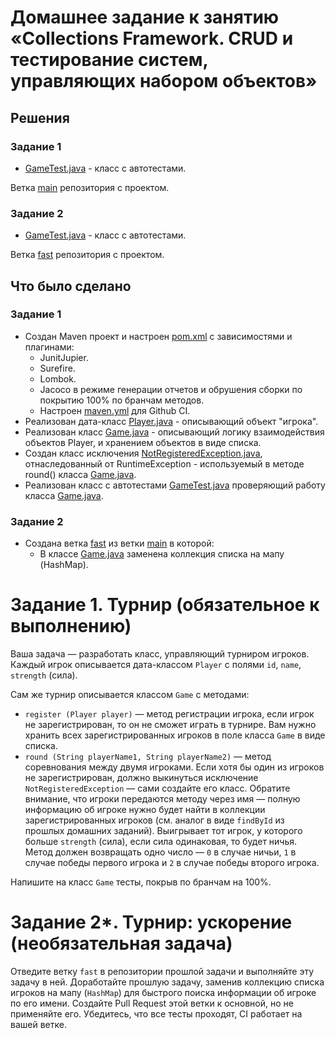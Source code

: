 # Домашнее задание к занятию «Collections Framework. CRUD и тестирование систем, управляющих набором объектов»

## Решения
### Задание 1
 * <a href="https://github.com/Nephedov/16.Java/blob/b94ed3bb5a86f551840b03c2e28b54c53c8e79a1/src/test/java/ru/nerology/javaqa/GameTest.java">GameTest.java</a> - класс с автотестами.

Ветка <a href="https://github.com/Nephedov/16.Java/tree/main">main</a> репозитория с проектом.
### Задание 2
 * <a href="https://github.com/Nephedov/16.Java/blob/5ec3e09a9ef444917220c6e89b5c87a7087a1407/src/test/java/ru/nerology/javaqa/GameTest.java">GameTest.java</a> - класс с автотестами.

Ветка <a href="https://github.com/Nephedov/16.Java/tree/fast">fast</a> репозитория с проектом.
## Что было сделано
### Задание 1
* Создан Maven проект и настроен <a href="https://github.com/Nephedov/16.Java/blob/2bfb42640c73e2e6793238d57a7c6cd805cd1133/pom.xml">pom.xml</a> с зависимостями и плагинами:
  * JunitJupier.
  * Surefire.
  * Lombok.
  * Jacoco в режиме генерации отчетов и обрушения сборки по покрытию 100% по бранчам методов.
  * Настроен <a href="https://github.com/Nephedov/16.Java/blob/2bfb42640c73e2e6793238d57a7c6cd805cd1133/.github/workflows/maven.yml">maven.yml</a> для Github CI.
* Реализован дата-класс <a href="https://github.com/Nephedov/16.Java/blob/2bfb42640c73e2e6793238d57a7c6cd805cd1133/src/main/java/ru/nerology/javaqa/Player.java">Player.java</a> - описывающий объект "игрока".
* Реализован класс <a href="https://github.com/Nephedov/16.Java/blob/2bfb42640c73e2e6793238d57a7c6cd805cd1133/src/main/java/ru/nerology/javaqa/Game.java">Game.java</a> -
  описывающий логику взаимодействия объектов Player, и хранением объектов в виде списка.
* Создан класс исключения <a href="https://github.com/Nephedov/16.Java/blob/2bfb42640c73e2e6793238d57a7c6cd805cd1133/src/main/java/ru/nerology/javaqa/NotRegisteredException.java">NotRegisteredException.java</a>,
  отнаследованный от RuntimeException - используемый в методе round() класса
  <a href="https://github.com/Nephedov/16.Java/blob/2bfb42640c73e2e6793238d57a7c6cd805cd1133/src/main/java/ru/nerology/javaqa/Game.java">Game.java</a>.
* Реализован класс с автотестами <a href="https://github.com/Nephedov/16.Java/blob/2bfb42640c73e2e6793238d57a7c6cd805cd1133/src/test/java/ru/nerology/javaqa/GameTest.java">GameTest.java</a> проверяющий работу класса
  <a href="https://github.com/Nephedov/16.Java/blob/2bfb42640c73e2e6793238d57a7c6cd805cd1133/src/main/java/ru/nerology/javaqa/Game.java">Game.java</a>.
### Задание 2
* Создана ветка <a href="https://github.com/Nephedov/16.Java/tree/fast">fast</a> из ветки <a href="https://github.com/Nephedov/16.Java/tree/main">main</a> в которой:
  * В классе <a href="https://github.com/Nephedov/16.Java/blob/5ec3e09a9ef444917220c6e89b5c87a7087a1407/src/main/java/ru/nerology/javaqa/Game.java">Game.java</a> заменена коллекция списка на мапу (HashMap).

# Задание 1. Турнир (обязательное к выполнению)
Ваша задача — разработать класс, управляющий турниром игроков. Каждый игрок описывается дата-классом `Player` с полями `id`, `name`, `strength` (сила).

Сам же турнир описывается классом `Game` с методами:
* `register (Player player)` — метод регистрации игрока, если игрок не зарегистрирован, то он не сможет играть в турнире. Вам нужно хранить всех зарегистрированных игроков в поле класса `Game` в виде списка.
* `round (String playerName1, String playerName2)` — метод соревнования между двумя игроками. Если хотя бы один из игроков не зарегистрирован, должно выкинуться исключение `NotRegisteredException` — сами создайте его класс. Обратите внимание, что игроки передаются методу через имя — полную информацию об игроке нужно будет найти в коллекции зарегистрированных игроков (см. аналог в виде `findById` из прошлых домашних заданий). Выигрывает тот игрок, у которого больше `strength` (сила), если сила одинаковая, то будет ничья. Метод должен возвращать одно число — `0` в случае ничьи, `1` в случае победы первого игрока и `2` в случае победы второго игрока.

Напишите на класс `Game` тесты, покрыв по бранчам на 100%.

# Задание 2*. Турнир: ускорение (необязательная задача)

Отведите ветку `fast` в репозитории прошлой задачи и выполняйте эту задачу в ней.
Доработайте прошлую задачу, заменив коллекцию списка игроков на мапу (`HashMap`) для быстрого поиска информации об игроке по его имени.
Создайте Pull Request этой ветки к основной, но не применяйте его.
Убедитесь, что все тесты проходят, CI работает на вашей ветке.
